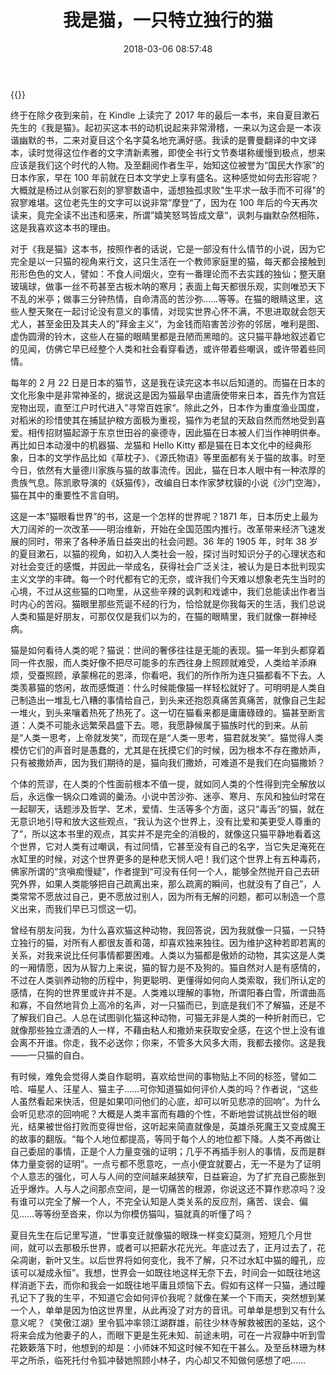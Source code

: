 ﻿---
abbrlink: 352037321
categories:
- 读书笔记
date: 2018-03-06 08:57:48
description: 夏目漱石的《我是猫》是一本以猫的视角叙述的小说，探讨了人类社会和知识分子的心理状态。通过猫的观察，揭示了人类的荒谬与困境，同时反映了日本文化中对猫的神圣地位。小说深刻刻画了人类与猫之间的关系，探讨了人类的自负和矛盾。作者以独特的视角呈现了对现实世界的讽刺和同情，探讨了人类的欲望和困境。通过猫的观察，小说揭示了人类社会的种种荒谬和无奈。
slug: 352037321
tags:
- 夏目漱石
- 日本文学
- 我是猫
title: 我是猫，一只特立独行的猫
---

{{<douban type="book" id="30401846">}}

终于在除夕夜到来前，在 Kindle 上读完了 2017 年的最后一本书，来自夏目漱石先生的《我是猫》。起初买这本书的动机说起来非常滑稽，一来以为这会是一本诙谐幽默的书，二来对夏目这个名字莫名地充满好感。我读的是曹曼翻译的中文译本，读时觉得这位作者的文字清新素雅，即使全书行文节奏堪称缓慢到极点，想来应该是我们这个时代的人物。及至翻阅作者生平，始知这位被誉为“国民大作家”的日本作家，早在 100 年前就在日本文学史上享有盛名。这种感觉如何去形容呢？大概就是杨过从剑冢石刻的寥寥数语中，遥想独孤求败"生平求一敌手而不可得"的寂寥难堪。这位老先生的文字可以说非常”摩登“了，因为在 100 年后的今天再次读来，竟完全读不出违和感来，所谓”嬉笑怒骂皆成文章“，讽刺与幽默杂然相陈，这是我喜欢这本书的理由。

对于《我是猫》这本书，按照作者的话说，它是一部没有什么情节的小说，因为它完全是以一只猫的视角来行文，这只生活在一个教师家庭里的猫，每天都会接触到形形色色的文人，譬如：不食人间烟火，空有一番理论而不去实践的独仙；整天磨玻璃球，做事一丝不苟甚至古板木呐的寒月；表面上每天都很乐观，实则唯恐天下不乱的米亭；做事三分钟热情，自命清高的苦沙弥……等等。在猫的眼睛这里，这些人整天聚在一起讨论没有意义的事情，对现实世界心怀不满，不思进取就会怨天尤人，甚至金田及其夫人的”拜金主义“，为金钱而陷害苦沙弥的邻居，唯利是图、虚伪圆滑的铃木，这些人在猫的眼睛里都是丑陋而黑暗的。这只猫平静地叙述着它的见闻，仿佛它早已经整个人类和社会看穿看透，或许带着些嘲讽，或许带着些同情。

每年的 2 月 22 日是日本的猫节，这是我在读完这本书以后知道的。而猫在日本的文化形象中是非常神圣的，据说这是因为猫最早由遣唐使带来日本，首先作为宫廷宠物出现，直至江户时代进入”寻常百姓家“。除此之外，日本作为重度渔业国度，对稻米的珍惜使其在捕鼠护粮方面极为重视，猫作为老鼠的天敌自然而然地受到喜爱。相传招财猫起源于东京世田谷的豪德寺，因此猫在日本被人们当作神明供奉。再比如日本动漫中的机器猫、龙猫和 Hello Kitty 都是猫在日本文化中的经典形象，日本的文学作品比如《草枕子》、《源氏物语》等里面都有关于猫的故事。时至今日，依然有大量德川家族与猫的故事流传。因此，猫在日本人眼中有一种浓厚的贵族气息。陈凯歌导演的《妖猫传》，改编自日本作家梦枕貘的小说《沙门空海》，猫在其中的重要性不言自明。

这是一本“猫眼看世界”的书，这是一个怎样的世界呢？1871 年，日本历史上最为大刀阔斧的一次改革——明治维新，开始在全国范围内推行。改革带来经济飞速发展的同时，带来了各种矛盾日益突出的社会问题。36 年的 1905 年，时年 38 岁的夏目漱石，以猫的视角，如初入人类社会一般，探讨当时知识分子的心理状态和对社会变迁的感慨，并因此一举成名，获得社会广泛关注，被认为是日本批判现实主义文学的丰碑。每一个时代都有它的无奈，或许我们今天难以想象老先生当时的心境，不过从这些猫的口吻里，从这些辛辣的讽刺和戏谑中，我们总能读出作者当时内心的苦闷。猫眼里那些荒诞不经的行为，恰恰就是你我每天的生活，我们总说人类和猫是好朋友，可那仅仅是我们以为的，在猫的眼睛里，我们就像一群神经病。

猫是如何看待人类的呢？猫说：世间的奢侈往往是无能的表现。猫一年到头都穿着同一件衣服，而人类好像不把尽可能多的东西往身上照顾就难受，人类给羊添麻烦，受蚕照顾，承蒙棉花的恩泽，你看吧，我们的所作所为连只猫都看不下去。人类羡慕猫的悠闲，故而感慨道：什么时候能像猫一样轻松就好了。可明明是人类自己制造出一堆乱七八糟的事情给自己，到头来还抱怨真痛苦真痛苦，就像自己生起一堆火，到头来嚷着热死了热死了。这一切在猫看来都是庸庸碌碌的。猫甚至断言道：人类不可能永远繁荣昌盛下去。嗯，我愿静候属于猫族时代的到来。从前是“人类一思考，上帝就发笑”，而现在是“人类一思考，猫君就发笑”。猫觉得人类模仿它们的声音时是愚蠢的，尤其是在抚摸它们的时候，因为根本不存在撒娇声，只有被撒娇声，因为我们期待的是，猫向我们撒娇，可难道不是我们在向猫撒娇？

个体的荒谬，在人类的个性面前根本不值一提，就如同人类的个性得到完全解放以后，永远像一锅众口难调的羹汤。小说中苦沙弥、迷亭、寒月、东风和独仙时常在一起聊天，话题涉及哲学、艺术，爱情、生活等多个方面，这只“毒舌”的猫，就在无意识地引导和放大这些观点，“我认为这个世界上，没有比爱和美更受人尊重的了”，所以这本书里的观点，其实并不是完全的消极的，就像这只猫平静地看着这个世界，它对人类有过嘲讽，有过同情，它甚至没有自己的名字，当它失足淹死在水缸里的时候，对这个世界更多的是种悲天悯人吧！我们这个世界上有五种毒药，佛家所谓的“贪嗔痴慢疑”，作者提到“可没有任何一个人，能够全然抛开自己去研究外界，如果人类能够把自己疏离出来，那么疏离的瞬间，也就没有了自己”，人类常常不愿放过自己，更不愿放过别人，因为所有无解的问题，都可以制造一个意义出来，而我们早已习惯这一切。

曾经有朋友问我，为什么喜欢猫这种动物，我回答说，因为我就像一只猫，一只特立独行的猫，对所有人都很友善和蔼，却喜欢独来独往。因为维护这种若即若离的关系，对我来说比任何事情都要困难。人类以为猫都是傲娇的动物，其实这是人类的一厢情愿，因为从智力上来说，猫的智力是不及狗的。猫自然对人是有感情的，不过在人类驯养动物的历程中，狗更聪明、更懂得如何向人类索取，我们所认定的感情，在狗的世界里或许并不是。人类难以理解的事物，所谓阳春白雪，所谓曲高和寡，不自然地背负上高冷的名声，对一只猫而已，到底是我们不了解猫，还是不了解我们自己。人总在试图驯化猫这种动物，可猫无非是人类的一种折射而已，它就像那些独立潇洒的人一样，不藉由粘人和撒娇来获取安全感，在这个世上没有谁会离不开谁。你走，我不必送你；你来，不管多大风多大雨，我都去接你。这是我——一只猫的自白。

有时候，难免会觉得人类自作聪明，喜欢给世间的事物贴上不同的标签，譬如二哈、喵星人、汪星人、猫主子……可你知道猫如何评价人类的吗？作者说，“这些人虽然看起来快活，但是如果叩问他们的心底，却可以听见悲凉的回响”。为什么会听见悲凉的回响呢？大概是人类丰富而有趣的个性，不断地尝试挑战世俗的眼光，结果被世俗打败而变得世俗，这听起来简直就像是，英雄杀死魔王又变成魔王的故事的翻版。“每个人地位都提高，等同于每个人的地位都下降。人类不再做让自己委屈的事情，正是个人力量变强的证明；几乎不再插手别人的事情，反而是群体力量变弱的证明”。一点亏都不愿意吃，一点小便宜就要占，无一不是为了证明个人意志的强化，可人与人间的空间越来越狭窄，日益窘迫，为了扩充自己膨胀到近乎爆炸。人与人之间那点空间，是一切痛苦的根源，你说这还不算作悲凉吗？没有谁可以完全了解一个人，不完全认知是人类关系的反应剂，痛苦、误会、偏见……等等纷至沓来，你以为你模仿猫叫，猫就真的听懂了吗？

夏目先生在后记里写道，“世事变迁就像猫的眼珠一样变幻莫测，短短几个月世间，就可以去那极乐世界，或者可以把薪水花光光。年底过去了，正月过去了，花朵凋谢，新叶又生。以后世界将如何变化，我不了解，只不过水缸中猫的瞳孔，应该可以凝成永恒”。我想，世界会一如既往地这样无奈下去，时间会一如既往地这样消逝下去，而你和我会一如既往地平庸且烦恼下去。假如有这样一只猫，通过瞳孔记下了我的生平，不知道它会如何评价我呢？就像在某一个下雨天，突然想到某一个人，单单是因为怕这世界里，从此再没了对方的音讯。可单单是想到又有什么意义呢？《笑傲江湖》里令狐冲率领江湖群雄，前往少林寺解救被困的圣姑，这个将来会成为他妻子的人，而眼下更是生死未知、前途未明，可在一片寂静中听到雪花簌簌落下时，他想到的却是：小师妹不知这时候不知在干甚么。及至岳林珊为林平之所杀，临死托付令狐冲替她照顾小林子，内心却又不知做何感想了吧……